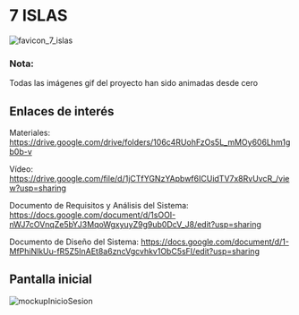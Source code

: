# 7 ISLAS
![favicon_7_islas](https://user-images.githubusercontent.com/72655010/195433281-1251e0e2-c127-42da-a95c-b63eeb893b03.png)
### Nota:
Todas las imágenes gif del proyecto han sido animadas desde cero
## Enlaces de interés
Materiales: https://drive.google.com/drive/folders/106c4RUohFzOs5L_mMOy606Lhm1gb0b-v

Vídeo: https://drive.google.com/file/d/1jCTfYGNzYApbwf6ICUidTV7x8RvUvcR_/view?usp=sharing

Documento de Requisitos y Análisis del Sistema:
https://docs.google.com/document/d/1sOOI-nWJ7cOVnqZe5bYJ3MqoWgxyuyZ9g9ub0DcV_J8/edit?usp=sharing

Documento de Diseño del Sistema:
https://docs.google.com/document/d/1-MfPhiNlkUu-fR5Z5InAEt8a6zncVgcvhkv1ObC5sFI/edit?usp=sharing

## Pantalla inicial
![mockupInicioSesion](https://user-images.githubusercontent.com/72655010/195433419-f2dead72-58bc-45ec-ae2a-ebf067ed4f99.jpg)

